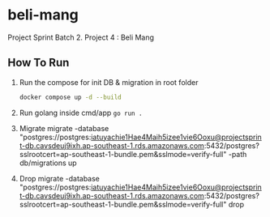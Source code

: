 # beli-mang

Project Sprint Batch 2. Project 4 : Beli Mang

## How To Run

1. Run the compose for init DB & migration in root folder
   ```bash
   docker compose up -d --build
   ```
2. Run golang inside cmd/app `go run .`

3. Migrate
   migrate -database "postgres://postgres:iatuyachie1Hae4Maih5izee1vie6Ooxu@projectsprint-db.cavsdeuj9ixh.ap-southeast-1.rds.amazonaws.com:5432/postgres?sslrootcert=ap-southeast-1-bundle.pem&sslmode=verify-full" -path db/migrations up

4. Drop
   migrate -database "postgres://postgres:iatuyachie1Hae4Maih5izee1vie6Ooxu@projectsprint-db.cavsdeuj9ixh.ap-southeast-1.rds.amazonaws.com:5432/postgres?sslrootcert=ap-southeast-1-bundle.pem&sslmode=verify-full" drop
